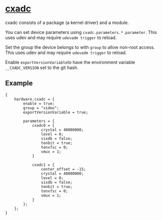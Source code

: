 # [cxadc](https://github.com/happycube/cxadc-linux3)
cxadc consists of a package (a kernel driver) and a module.

You can set device parameters using `cxadc.parameters.*.parameter`. This uses udev and may require `udevadm trigger` to reload.

Set the group the device belongs to with `group` to allow non-root access. This uses udev and may require `udevadm trigger` to reload.

Enable `exportVersionVariable`to have the environment variable `__CXADC_VERSION` set to the git hash.

## Example
```
{
    hardware.cxadc = {
        enable = true;
        group = "video";
        exportVersionVariable = true;

        parameters = {
            cxadc0 = {
                crystal = 40000000;
                level = 0;
                sixdb = false;
                tenbit = true;
                tenxfsc = 0;
                vmux = 1;
            }

            cxadc1 = {
                center_offset = -15;
                crystal = 40000000;
                level = 0;
                sixdb = false;
                tenbit = true;
                tenxfsc = 0;
                vmux = 1;
            }
        };
    };
}
```